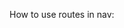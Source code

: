 
How to use routes in nav:
<script>
	import { RouterLink, RouterView } from 'vue-router';
</script>
<template>
	<nav>
		<!-- Links to route us, these correlate to router index.js -->
		<RouterLink active-class='active' to='/'>Home</RouterLink> 
		<RouterLink active-class='active' to='/about'>About</RouterLink>
	</nav>

<RouterView/> <!--Tells us where to render the output -->
</template>
<style>
</style>





<script>
// router/index.js:
import { createRouter, createWebHistory } from 'vue-router';
import { HomeView } from "../views/HomeView.vue";
const router = createRouter({  
  history: createWebHistory(import.meta.env.BASE_URL),  
  routes: [  
    {  
      path: "/",  
      name: "home",  
      component: HomeView,  // This comes from views folder
    },  
    {  
      path: "/developer/:id",  // Dynamic paths -- params via useRoute
      name: "developer",  
      component: () => import("../views/devView.vue"),  
    },  
  ],  
});
export default router;
</script>




